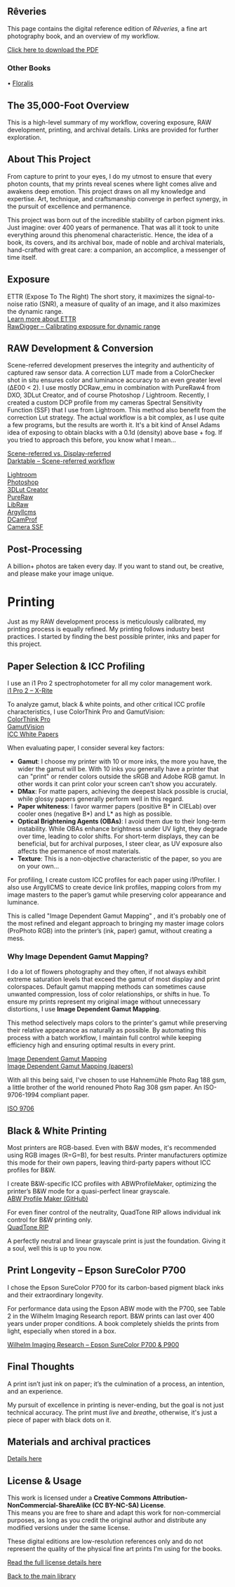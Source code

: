 
## Rêveries 

This page contains the digital reference edition of *Rêveries*, a fine art photography book, and an overview of my workflow.

[Click here to download the PDF](https://github.com/GauvreauYves/FineArtBooks/raw/main/Reveries/pdf/ReveriesBilingueFinal_v2.0.pdf)

### Other Books

• [Floralis](../Floralis)


## The 35,000-Foot Overview
This is a high-level summary of my workflow, covering exposure, RAW development, printing, and archival details. Links are provided for further exploration.



## About This Project

From capture to print to your eyes, I do my utmost to ensure that every photon counts, that my prints reveal scenes where light comes alive and awakens deep emotion. This project draws on all my knowledge and expertise. Art, technique, and craftsmanship converge in perfect synergy, in the pursuit of excellence and permanence.

This project was born out of the incredible stability of carbon pigment inks. Just imagine: over 400 years of permanence. That was all it took to unite everything around this phenomenal characteristic. Hence, the idea of a book, its covers, and its archival box, made of noble and archival materials, hand-crafted with great care: a companion, an accomplice, a messenger of time itself.




## Exposure
ETTR (Expose To The Right) The short story, it maximizes the signal-to-noise ratio (SNR), a measure of quality of an image, and it also maximizes the dynamic range.  
[Learn more about ETTR](https://en.wikipedia.org/wiki/Exposing_to_the_right)  
[RawDigger – Calibrating exposure for dynamic range](https://www.rawdigger.com/howtouse/calibrate-exposure-meter-to-improve-dynamic-range)



## RAW Development & Conversion
Scene-referred development preserves the integrity and authenticity of captured raw sensor data. A correction LUT made from a ColorChecker shot in situ  ensures color and luminance accuracy to an even greater level (ΔE00 < 2). I use mostly DCRaw_emu in combination with PureRaw4 from DXO, 3DLut Creator, and of course Photoshop / Lightroom. Recently, I created a custom DCP profile from my cameras Spectral Sensitivity Function (SSF) that I use from Lightroom. This method also benefit from the correction Lut strategy. The actual workflow is a bit complex, as I use quite a few programs, but the results are worth it. It's a bit kind of Ansel Adams idea of exposing to obtain blacks with a 0.1d (density) above base + fog. If you tried to approach this before, you know what I mean...

[Scene-referred vs. Display-referred](https://ninedegreesbelow.com/photography/display-referred-scene-referred.html)   
[Darktable – Scene-referred workflow](https://docs.darktable.org/usermanual/3.6/en/overview/workflow/edit-scene-referred/)

[Lightroom](https://www.adobe.com/ca/products/photoshop-lightroom-classic.html)<BR> 
[Photoshop](https://www.adobe.com/ca/products/photoshop.html)<BR> 
[3DLut Creator](https://3dlutcreator.com/)<BR> 
[PureRaw](https://www.dxo.com/dxo-pureraw/)<BR> 
[LibRaw](https://www.libraw.org/)<BR> 
[Argyllcms](https://www.argyllcms.com/)<BR> 
[DCamProf](https://github.com/Beep6581/dcamprof)<BR> 
[Camera SSF](https://github.com/COLOR-Lab-Eilat/Spectral-sensitivity-estimation)



## Post-Processing
A billion+ photos are taken every day. If you want to stand out, be creative, and please make your image unique.


# Printing

Just as my RAW development process is meticulously calibrated, my printing process is equally refined. My printing follows industry best practices. I started by finding the best possible printer, inks and paper for this project. 


##  Paper Selection & ICC Profiling

I use an i1 Pro 2 spectrophotometer for all my color management work.  
[i1 Pro 2 – X-Rite](https://www.xrite.com/categories/calibration-profiling/i1photo-pro-2)  

To analyze gamut, black & white points, and other critical ICC profile characteristics, I use ColorThink Pro and GamutVision:  
[ColorThink Pro](https://www.chromix.com/colorthink/#overview)  
[GamutVision](http://www.gamutvision.com/modules.php?name=Download)<BR> 
[ICC White Papers](https://www.color.org/whitepapers.xalter) 

When evaluating paper, I consider several key factors:
- **Gamut**: I choose my printer with 10 or more inks, the more you have, the wider the gamut will be. With 10 inks you generally have a printer that can "print" or render colors outside the sRGB and Adobe RGB gamut. In other words it can print color your screen can't show you accurately. 
- **DMax**: For matte papers, achieving the deepest black possible is crucial, while glossy papers generally perform well in this regard.  
- **Paper whiteness**: I favor warmer papers (positive B* in CIELab) over cooler ones (negative B*) and L* as high as possible.  
- **Optical Brightening Agents (OBAs)**: I avoid them due to their long-term instability. While OBAs enhance brightness under UV light, they degrade over time, leading to color shifts. For short-term displays, they can be beneficial, but for archival purposes, I steer clear, as UV exposure also affects the permanence of most materials. 
- **Texture**: This is a non-objective characteristic of the paper, so you are on your own...

For profiling, I create custom ICC profiles for each paper using i1Profiler. I also use ArgyllCMS to create device link profiles, mapping colors from my image masters to the paper’s gamut while preserving color appearance and luminance.  

This is called "Image Dependent Gamut Mapping" , and it's probably one of the most refined and elegant approach to bringing my master image colors (ProPhoto RGB) into the printer’s (ink, paper) gamut, without creating a mess.

### **Why Image Dependent Gamut Mapping?**  

I do a lot of flowers photography and they often, if not always exhibit extreme saturation levels that exceed the gamut of most display and print colorspaces. Default gamut mapping methods can sometimes cause unwanted compression, loss of color relationships, or shifts in hue. To ensure my prints represent my original image without unnecessary distortions, I use **Image Dependent Gamut Mapping**.  

This method selectively maps colors to the printer's gamut while preserving their relative appearance as naturally as possible. By automating this process with a batch workflow, I maintain full control while keeping efficiency high and ensuring optimal results in every print.


[Image Dependent Gamut Mapping](https://argyllcms.com/doc/Scenarios.html#LP3)<br>
[Image Dependent Gamut Mapping (papers)](https://www.google.ca/search?q=%22image+dependent+gamut+mapping%22&rlz=1C2CHZN_enCA979CA979&sca_esv=d0d3ba676e08ed7a&sxsrf=AHTn8zp9IQt8upU5d-r_GmzLF-i5vH80SA%3A1741013460696&ei=1MHFZ66dKqbcptQPovrgYA&ved=0ahUKEwiu1_7GlO6LAxUmrokEHSI9GAwQ4dUDCBA&uact=5&oq=%22image+dependent+gamut+mapping%22&gs_lp=Egxnd3Mtd2l6LXNlcnAiHyJpbWFnZSBkZXBlbmRlbnQgZ2FtdXQgbWFwcGluZyIyBxAjGCcYrgJIzHtQAFindnABeAGQAQCYAaQBoAHDGKoBBTE4LjE0uAEDyAEA-AEBmAIgoAKrGcICChAjGIAEGCcYigXCAgQQIxgnwgIQEAAYgAQYsQMYQxiDARiKBcICBRAAGIAEwgIREC4YgAQYsQMY0QMYgwEYxwHCAgsQLhiABBjRAxjHAcICCxAAGIAEGJECGIoFwgIOEAAYgAQYsQMYgwEYigXCAggQABiABBixA8ICCxAAGIAEGLEDGIMBwgINEAAYgAQYsQMYQxiKBcICChAAGIAEGEMYigXCAgYQABgWGB7CAggQABgWGAoYHsICCxAAGIAEGIYDGIoFwgIFECEYoAGYAwCSBwUxMi4yMKAH8qMB&sclient=gws-wiz-serp)

With all this being said, I've chosen to use Hahnemühle Photo Rag 188 gsm, a little brother of the world renouned Photo Rag 308 gsm paper. An ISO-9706-1994 compliant paper.

[ISO 9706](https://cdn.standards.iteh.ai/samples/17562/34a23f9c75e44bc0a5b582d3f3608d35/ISO-9706-1994.pdf)


## Black & White Printing

Most printers are RGB-based. Even with B&W modes, it's recommended using RGB images (R=G=B), for best results. Printer manufacturers optimize this mode for their own papers, leaving third-party papers without ICC profiles for B&W.  

I create B&W-specific ICC profiles with ABWProfileMaker, optimizing the printer’s B&W mode for a quasi-perfect linear grayscale.  
[ABW Profile Maker (GitHub)](https://github.com/doug3236/ABWProfilePatches)  

For even finer control of the neutrality, QuadTone RIP allows individual ink control for B&W printing only.  
[QuadTone RIP](http://www.quadtonerip.com/)

A perfectly neutral and linear grayscale print is just the foundation. Giving it a soul, well this is up to you now.



## Print Longevity – Epson SureColor P700

I chose the Epson SureColor P700 for its carbon-based pigment black inks and their extraordinary longevity.

For performance data using the Epson ABW mode with the P700, see Table 2 in the Wilhelm Imaging Research report. B&W prints can last over 400 years under proper conditions. A book completely shields the prints from light, especially when stored in a box. 

[Wilhelm Imaging Research – Epson SureColor P700 & P900](https://www.wilhelm-research.com/epson/WIR_Epson_SureColor_P700_and_P900_Printers_2021_07_23.pdf)



## Final Thoughts  

A print isn’t just ink on paper; it’s the culmination of a process, an intention, and an experience.

My pursuit of excellence in printing is never-ending, but the goal is not just technical accuracy. The print must *live* and *breathe*, otherwise, it's just a piece of paper with black dots on it.

## Materials and archival practices

[Details here](MATERIALS.md)

## License & Usage

This work is licensed under a **Creative Commons Attribution-NonCommercial-ShareAlike (CC BY-NC-SA) License**.  
This means you are free to share and adapt this work for non-commercial purposes, as long as you credit the original author and distribute any modified versions under the same license.

These digital editions are low-resolution references only and do not represent the quality of the physical fine art prints I'm using for the books.

[Read the full license details here](https://creativecommons.org/licenses/by-nc-sa/4.0/)


[Back to the main library](../README.md)
